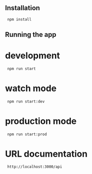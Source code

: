## Installation

```bash
 npm install
```

## Running the app


# development

```bash
 npm run start
```

# watch mode
```bash
 npm run start:dev
```

# production mode
```bash
 npm run start:prod
```

# URL documentation
```bash
 http://localhost:3000/api
```
